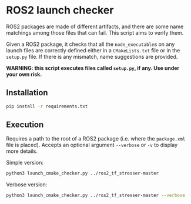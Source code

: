 # ROS2 launch checker

ROS2 packages are made of different artifacts, and there are some name matchings
among those files that can fail. This script aims to verify them.

Given a ROS2 package, it checks that all the `node_executable`s on any launch
files are correctly defined either in a `CMakeLists.txt` file or in the 
`setup.py` file. If there is any mismatch, name suggestions are provided. 

**WARNING: this script executes files called `setup.py`, if any. Use under your
own risk.**

## Installation

```bash
pip install -r requirements.txt
```

## Execution

Requires a path to the root of a ROS2 package (i.e. where the `package.xml`
file is placed). Accepts an optional argument ``--verbose`` or `-v` to display
more details.

Simple version:

```bash
python3 launch_cmake_checker.py ../ros2_tf_stresser-master 
```

Verbose version:

```bash
python3 launch_cmake_checker.py ../ros2_tf_stresser-master --verbose
```
